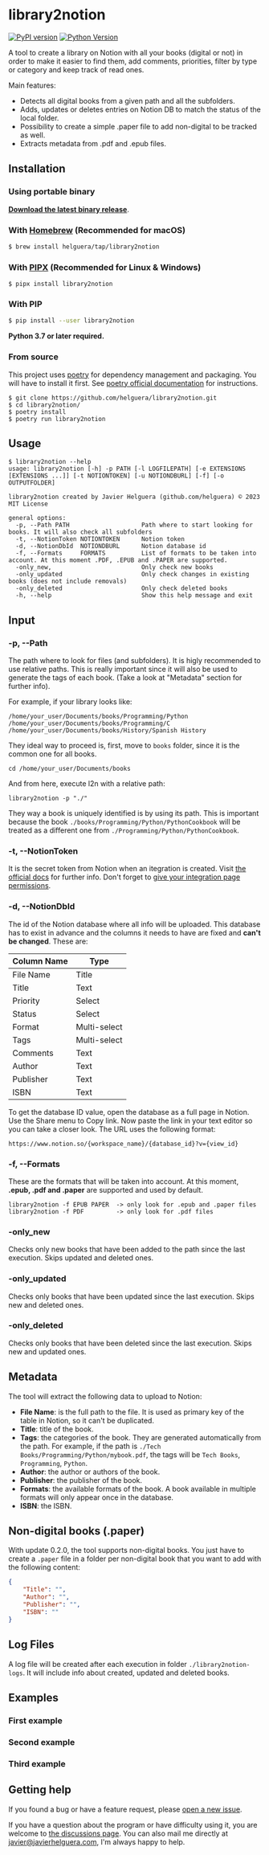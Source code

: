 # library2notion

[![PyPI version](https://img.shields.io/pypi/v/library2notion?label=version)](https://pypi.python.org/pypi/library2notion)
[![Python Version](https://img.shields.io/pypi/pyversions/library2notion.svg)](https://pypi.org/project/library2notion/)

A tool to create a library on Notion with all your books (digital or not) in order to make it easier to find them, add comments, priorities, filter by type or category and keep track of read ones.

Main features:
- Detects all digital books from a given path and all the subfolders.
- Adds, updates or deletes entries on Notion DB to match the status of the local folder.
- Possibility to create a simple .paper file to add non-digital to be tracked as well.
- Extracts metadata from .pdf and .epub files.

## Installation

### Using portable binary

[**Download the latest binary release**](https://github.com/helguera/library2notion/releases/latest).

### With [Homebrew](https://brew.sh/) (Recommended for macOS)

```bash
$ brew install helguera/tap/library2notion
```

### With [PIPX](https://github.com/pypa/pipx) (Recommended for Linux & Windows)

```shell
$ pipx install library2notion
```

### With PIP

```bash
$ pip install --user library2notion
```

**Python 3.7 or later required.**

### From source

This project uses [poetry](https://python-poetry.org/) for dependency management and packaging. You will have to install it first. See [poetry official documentation](https://python-poetry.org/docs/) for instructions.

```shell
$ git clone https://github.com/helguera/library2notion.git
$ cd library2notion/
$ poetry install
$ poetry run library2notion
```

## Usage

```plain
$ library2notion --help
usage: library2notion [-h] -p PATH [-l LOGFILEPATH] [-e EXTENSIONS [EXTENSIONS ...]] [-t NOTIONTOKEN] [-u NOTIONDBURL] [-f] [-o OUTPUTFOLDER]

library2notion created by Javier Helguera (github.com/helguera) © 2023 MIT License

general options:
  -p, --Path PATH                    Path where to start looking for books. It will also check all subfolders
  -t, --NotionToken NOTIONTOKEN      Notion token
  -d, --NotionDbId  NOTIONDBURL      Notion database id
  -f, --Formats     FORMATS          List of formats to be taken into account. At this moment .PDF, .EPUB and .PAPER are supported.
  -only_new,                         Only check new books
  -only_updated                      Only check changes in existing books (does not include removals)
  -only_deleted                      Only check deleted books
  -h, --help                         Show this help message and exit
```

## Input

### -p, --Path

The path where to look for files (and subfolders). It is higly recommended to use relative paths. This is really important since it will also be used to generate the tags of each book. (Take a look at "Metadata" section for further info).

For example, if your library looks like:
```plain
/home/your_user/Documents/books/Programming/Python
/home/your_user/Documents/books/Programming/C
/home/your_user/Documents/books/History/Spanish History
```
They ideal way to proceed is, first, move to `books` folder, since it is the common one for all books.
```plain
cd /home/your_user/Documents/books
```
And from here, execute l2n with a relative path:
```plain
library2notion -p "./"
```
They way a book is uniquely identified is by using its path. This is important because the book `./books/Programming/Python/PythonCookbook` will be treated as a different one from `./Programming/Python/PythonCookbook`.

### -t, --NotionToken

It is the secret token from Notion when an itegration is created. Visit [the official docs](https://developers.notion.com/docs/create-a-notion-integration) for further info. Don't forget to [give your integration page permissions](https://developers.notion.com/docs/create-a-notion-integration#give-your-integration-page-permissions).

### -d, --NotionDbId

The id of the Notion database where all info will be uploaded. This database has to exist in advance and the columns it needs to have are fixed and **can't be changed**. These are:

| Column Name | Type         |
|-------------|--------------|
| File Name   | Title        |
| Title       | Text         |
| Priority    | Select       |
| Status      | Select       |
| Format      | Multi-select |
| Tags        | Multi-select |
| Comments    | Text         |
| Author      | Text         |
| Publisher   | Text         |
| ISBN        | Text         |

To get the database ID value, open the database as a full page in Notion. Use the Share menu to Copy link. Now paste the link in your text editor so you can take a closer look. The URL uses the following format:

```plain
https://www.notion.so/{workspace_name}/{database_id}?v={view_id}
```

### -f, --Formats

These are the formats that will be taken into account. At this moment, **.epub, .pdf and .paper** are supported and used by default.
```plain
library2notion -f EPUB PAPER  -> only look for .epub and .paper files
library2notion -f PDF         -> only look for .pdf files
```

### -only_new

Checks only new books that have been added to the path since the last execution. Skips updated and deleted ones.

### -only_updated

Checks only books that have been updated since the last execution. Skips new and deleted ones.

### -only_deleted

Checks only books that have been deleted since the last execution. Skips new and updated ones.

## Metadata

The tool will extract the following data to upload to Notion:

- **File Name**: is the full path to the file. It is used as primary key of the table in Notion, so it can't be duplicated.
- **Title**: title of the book.
- **Tags**: the categories of the book. They are generated automatically from the path. For example, if the path is `./Tech Books/Programming/Python/mybook.pdf`, the tags will be `Tech Books`, `Programming`, `Python`.
- **Author**: the author or authors of the book.
- **Publisher**: the publisher of the book.
- **Formats**: the available formats of the book. A book available in multiple formats will only appear once in the database.
- **ISBN**: the ISBN.

## Non-digital books (.paper)

With update 0.2.0, the tool supports non-digital books. You just have to create a `.paper` file in a folder per non-digital book that you want to add with the following content:

```json
{
    "Title": "",
    "Author": "",
    "Publisher": "",
    "ISBN": ""
}
```

## Log Files

A log file will be created after each execution in folder `./library2notion-logs`. It will include info about created, updated and deleted books.

## Examples

### First example

### Second example

### Third example

## Getting help

If you found a bug or have a feature request, please [open a new issue](https://github.com/helguera/library2notion/issues/new/choose).

If you have a question about the program or have difficulty using it, you are welcome to [the discussions page](https://github.com/helguera/library2notion/discussions). You can also mail me directly at [javier@javierhelguera.com](mailto:javier@javierhelguera.com), I'm always happy to help.